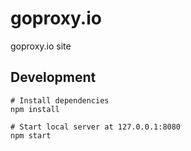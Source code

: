 # goproxy.io
goproxy.io site

## Development

```shell
# Install dependencies
npm install

# Start local server at 127.0.0.1:8080
npm start
```
